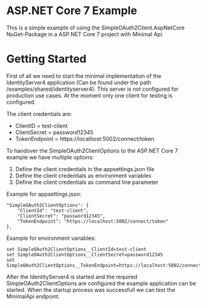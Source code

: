 # ASP.NET Core 7 Example
This is a simple example of using the SimpleOAuth2Client.AspNetCore NuGet-Package in a ASP.NET Core 7 project with Minimal Api.

# Getting Started
First of all we need to start the minimal implementation of the IdentityServer4 application (Can be found under the path /examples/shared/identityserver4). This server is not configured for production use cases. At the moment only one client for testing is configured.

The client credentials are:
- ClientID = test-client
- ClientSecret = password12345
- TokenEndpoint = https://localhost:5002/connect/token

To handover the SimpleOAuth2ClientOptions to the ASP.NET Core 7 example we have multiple options:
1. Define the client credentials in the appsettings.json file
2. Define the client credentials as environment variables
3. Define the client credentials as command line parameter

Example for appsettings.json:

    "SimpleOAuth2ClientOptions": {
        "ClientId": "test-client",
        "ClientSecret": "password12345",
        "TokenEndpoint": "https://localhost:5002/connect/token"
    },
    
Example for environment variables:

    set SimpleOAuth2ClientOptions__ClientId=test-client
    set SimpleOAuth2ClientOptions__ClientSecret=password12345
    set SimpleOAuth2ClientOptions__TokenEndpoint=https://localhost:5002/connect/token
    
After the IdentityServer4 is started and the required SimpleOAuth2ClientOptions are configured the example application can be started. When the startup process was successfull we can test the MinimalApi endpoint.
